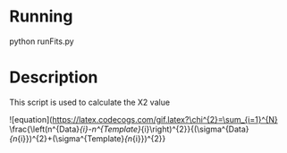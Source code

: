 Running
=======
python runFits.py


Description
===========
This script is used to calculate the X2 value 



![equation](https://latex.codecogs.com/gif.latex?\chi^{2}=\sum_{i=1}^{N} \frac{\left(n^{Data}_{i}-n^{Template}_{i}\right)^{2}}{(\sigma^{Data}_{n_{i}})^{2}+(\sigma^{Template}_{n_{i}})^{2}}
